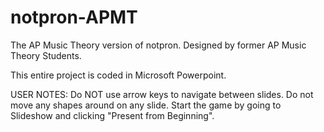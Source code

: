 # notpron-APMT
The AP Music Theory version of notpron. Designed by former AP Music Theory Students.

This entire project is coded in Microsoft Powerpoint.

USER NOTES:
Do NOT use arrow keys to navigate between slides. Do not move any shapes around on any slide. Start the game by going to Slideshow and clicking "Present from Beginning".
